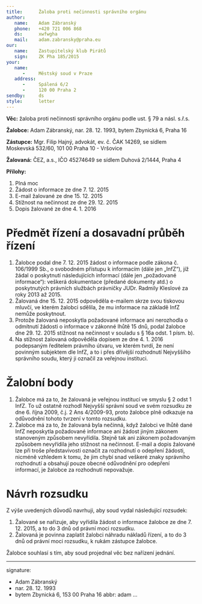 ```yaml
---
title:      Žaloba proti nečinnosti správního orgánu
author:
   name:    Adam Zábranský
   phone:   +420 721 006 868
   ds:      xwfwgha
   mail:    adam.zabransky@praha.eu
our:
   name:    Zastupitelský klub Pirátů
   sign:    ZK Pha 185/2015
your:
   name:    
      -     Městský soud v Praze
   address:
      -     Spálená 6/2
      -     120 00 Praha 2
sendby:     ds
style:      letter
---
```


**Věc:**       žaloba proti nečinnosti správního orgánu podle ust. § 79 a násl. s.ř.s.

**Žalobce:**   Adam Zábranský, nar. 28. 12. 1993, bytem Zbynická 6, Praha 16

**Zástupce:**  Mgr. Filip Hajný, advokát, ev. č. ČAK 14269, se sídlem Moskevská 532/60, 101 00 Praha 10 - Vršovice

**Žalovaná:**  ČEZ, a.s., IČO 45274649 se sídlem Duhová 2/1444, Praha 4

**Přílohy:**

1. Plná moc
2. Žádost o informace ze dne 7. 12. 2015
3. E-mail žalované ze dne 15. 12. 2015
4. Stížnost na nečinnost ze dne 29. 12. 2015
5. Dopis žalované ze dne 4. 1. 2016

# Předmět řízení a dosavadní průběh řízení

1. Žalobce podal dne 7. 12. 2015 žádost o informace podle zákona č. 106/1999 Sb., o svobodném přístupu k informacím (dále jen „InfZ“), jíž žádal o poskytnutí následujících informací (dále jen „požadované informace“): veškerá dokumentace (předané dokumenty atd.) o poskytnutých právních službách právničky JUDr. Radmily Kleslové za roky 2013 až 2015.
2. Žalovaná dne 15. 12. 2015 odpověděla e-mailem skrze svou tiskovou mluvčí, ve kterém žalobci sdělila, že mu informace na základě InfZ nemůže poskytnout. 
3. Protože žalovaná neposkytla požadované informace ani nerozhodla o odmítnutí žádosti o informace v zákonné lhůtě 15 dnů, podal žalobce dne 29. 12. 2015 stížnost na nečinnost v souladu s § 16a odst. 1 písm. b). 
4. Na stížnost žalovaná odpověděla dopisem ze dne 4. 1. 2016 podepsaným ředitelem právního útvaru, ve kterém tvrdí, že není povinným subjektem dle InfZ, a to i přes dřívější rozhodnutí Nejvyššího správního soudu, který ji označil za veřejnou instituci.

# Žalobní body

1. Žalobce má za to, že žalovaná je veřejnou institucí ve smyslu § 2 odst 1 InfZ. To už ostatně rozhodl Nejvyšší správní soud ve svém rozsudku ze dne 6. října 2009, č.j. 2 Ans 4/2009-93, proto žalobce plně odkazuje na odůvodnění tohoto tvrzení v tomto rozsudku.
2. Žalobce má za to, že žalovaná byla nečinná, když žalobci ve lhůtě dané InfZ neposkytla požadované informace ani žádost jiným zákonem stanoveným způsobem nevyřídila. Stejně tak ani zákonem požadovaným způsobem nevyřídila jeho stížnost na nečinnost. E-mail a dopis žalované lze při troše představivosti označit za rozhodnutí o odepření žádosti, nicméně vzhledem k tomu, že jim chybí snad veškeré znaky správního rozhodnutí a obsahují pouze obecné odůvodnění pro odepření informací, je žalobce za rozhodnutí nepovažuje.

# Návrh rozsudku

Z výše uvedených důvodů navrhuji, aby soud vydal následující rozsudek:

1. Žalované se nařizuje, aby vyřídila žádost o informace žalobce ze dne 7. 12. 2015, a to do 3 dnů od právní moci rozsudku.
2. Žalovaná je povinna zaplatit žalobci náhradu nákladů řízení, a to do 3 dnů od právní moci rozsudku, k rukám zástupce žalobce.

Žalobce souhlasí s tím, aby soud projednal věc bez nařízení jednání. 


---
signature:
  - Adam Zábranský
  - nar. 28. 12. 1993
  - bytem Zbynická 6, 153 00 Praha 16
abbr:       adam
...